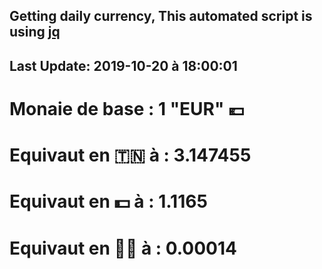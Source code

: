 ## Getting daily currency, This automated script is using [jq](https://stedolan.github.io/jq/)
## Last Update:  2019-10-20 à 18:00:01
 # Monaie de base : 1 "EUR" 💶 
 # Equivaut en 🇹🇳 à :  3.147455 
 # Equivaut en 💵 à : 1.1165
 # Equivaut en 🐱‍💻 à :  0.00014
